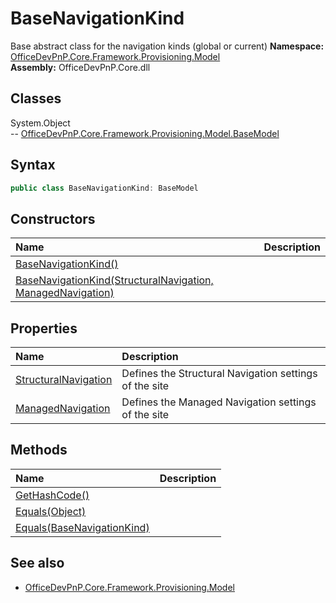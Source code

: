 # BaseNavigationKind
Base abstract class for the navigation kinds (global or current)
**Namespace:** [OfficeDevPnP.Core.Framework.Provisioning.Model](OfficeDevPnP.Core.Framework.Provisioning.Model.md)  
**Assembly:** OfficeDevPnP.Core.dll  
## Classes
System.Object  
-- [OfficeDevPnP.Core.Framework.Provisioning.Model.BaseModel](OfficeDevPnP.Core.Framework.Provisioning.Model.BaseModel.md)
## Syntax
```C#
public class BaseNavigationKind: BaseModel
```
## Constructors
|**Name**|**Description**|
|:-----|:-----|
| [BaseNavigationKind()](BaseNavigationKindconstructor1details.md) | 
| [BaseNavigationKind(StructuralNavigation, ManagedNavigation)](BaseNavigationKindconstructor1details.md) | 
## Properties
|**Name**|**Description**|
|:-----|:-----|
| [StructuralNavigation](BaseNavigationKind.StructuralNavigation.md) | Defines the Structural Navigation settings of the site
| [ManagedNavigation](BaseNavigationKind.ManagedNavigation.md) | Defines the Managed Navigation settings of the site
## Methods
|**Name**|**Description**|
|:-----|:-----|
| [GetHashCode()](BaseNavigationKindGetHashCode.md) | 
| [Equals(Object)](BaseNavigationKindEqualsObject.md) | 
| [Equals(BaseNavigationKind)](BaseNavigationKindEqualsBaseNavigationKind.md) | 
## See also
- [OfficeDevPnP.Core.Framework.Provisioning.Model](OfficeDevPnP.Core.Framework.Provisioning.Model.md)
